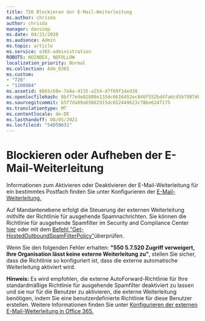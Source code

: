 ```yaml
---
title: 726 Blockieren der E-Mail-Weiterleitung
ms.author: chrisda
author: chrisda
manager: dansimp
ms.date: 04/21/2020
ms.audience: Admin
ms.topic: article
ms.service: o365-administration
ROBOTS: NOINDEX, NOFOLLOW
localization_priority: Normal
ms.collection: Adm_O365
ms.custom:
- "726"
- "1200004"
ms.assetid: 8865c68e-7e8a-4135-a254-d7f69f1ded30
ms.openlocfilehash: 0bff7ede02809e133dc6616452ec840f552bd4fa6c45b7987d6455b2a9ba49bf
ms.sourcegitcommit: b5f7da89a650d2915dc652449623c78be6247175
ms.translationtype: MT
ms.contentlocale: de-DE
ms.lasthandoff: 08/05/2021
ms.locfileid: "54059631"
---
```

# <a name="blocking-or-unblocking-email-forwarding"></a>Blockieren oder Aufheben der E-Mail-Weiterleitung

Informationen zum Aktivieren oder Deaktivieren der E-Mail-Weiterleitung für ein bestimmtes Postfach finden Sie unter Konfigurieren der [E-Mail-Weiterleitung.](https://docs.microsoft.com/microsoft-365/admin/email/configure-email-forwarding)

Auf Mandantenebene erfolgt die Steuerung der externen Weiterleitung mithilfe der Richtlinie für ausgehende Spamnachrichten. Sie können die Richtlinie für ausgehende Spamfilter im Security and Compliance Center [hier](https://protection.office.com/antispam) oder mit dem [Befehl "Get-HostedOutboundSpamFilterPolicy"](https://docs.microsoft.com/powershell/module/exchange/get-hostedoutboundspamfilterpolicy)überprüfen.

Wenn Sie den folgenden Fehler erhalten: **"550 5.7.520 Zugriff verweigert, Ihre Organisation lässt keine externe Weiterleitung zu"**, stellen Sie sicher, dass die Richtlinie so konfiguriert ist, dass die externe automatische Weiterleitung aktiviert wird.

**Hinweis:** Es wird empfohlen, die externe AutoForward-Richtlinie für Ihre standardmäßige Richtlinie für ausgehende Spamfilter deaktiviert zu lassen und sie nur für die Benutzer zu aktivieren, die externe Weiterleitung benötigen, indem Sie eine benutzerdefinierte Richtlinie für diese Benutzer erstellen. Weitere Informationen finden Sie unter [Konfigurieren der externen E-Mail-Weiterleitung in Office 365.](https://docs.microsoft.com/microsoft-365/security/office-365-security/external-email-forwarding)